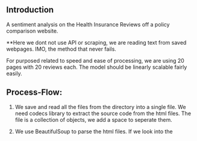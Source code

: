 ## Introduction
A sentiment analysis on the Health Insurance Reviews off a policy comparison website.

**Here we dont not use API or scraping, we are reading text from saved webpages. IMO, the method that never fails. 

For purposed related to speed and ease of processing, we are using 20 pages with 20 reviews each. The model should be linearly scalable fairly easily.

## Process-Flow:
1. We save and read all the files from the directory into a single file.
   We need codecs library to extract the source code from the html files.
   The file is a collection of objects, we add a space to seperate them. 

2. We use BeautifulSoup to parse the html files.
   If we look into the 
